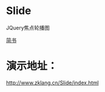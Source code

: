 # Slide
JQuery焦点轮播图



[简书](http://www.zklang.cn/Slide/img/show.gif)



# 演示地址：
http://www.zklang.cn/Slide/index.html
